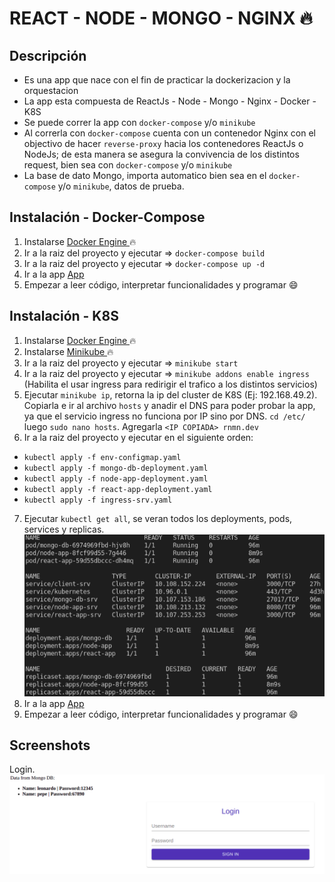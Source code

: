 # REACT - NODE - MONGO - NGINX :fire:

## Descripción

-   Es una app que nace con el fin de practicar la dockerizacion y la orquestacion
-   La app esta compuesta de ReactJs - Node - Mongo - Nginx - Docker - K8S
-   Se puede correr la app con `docker-compose` y/o `minikube`
-   Al correrla con `docker-compose` cuenta con un contenedor Nginx con el objectivo de hacer `reverse-proxy` hacia los contenedores ReactJs o NodeJs; de esta manera se asegura la convivencia de los distintos request, bien sea con `docker-compose` y/o `minikube`
-   La base de dato Mongo, importa automatico bien sea en el `docker-compose` y/o `minikube`, datos de prueba.

## Instalación - Docker-Compose

1. Instalarse [ Docker Engine ](https://docs.docker.com/engine/install/) :fire:
2. Ir a la raiz del proyecto y ejecutar => `docker-compose build`
3. Ir a la raiz del proyecto y ejecutar => `docker-compose up -d`
4. Ir a la app [ App ](http://127.0.0.1:8081/)
5. Empezar a leer código, interpretar funcionalidades y programar :smile:

## Instalación - K8S

1. Instalarse [ Docker Engine ](https://docs.docker.com/engine/install/) :fire:
2. Instalarse [ Minikube ](https://minikube.sigs.k8s.io/docs/start/) :fire:
3. Ir a la raiz del proyecto y ejecutar => `minikube start`
4. Ir a la raiz del proyecto y ejecutar => `minikube addons enable ingress` (Habilita el usar ingress para redirigir el trafico a los distintos servicios)
5. Ejecutar `minikube ip`, retorna la ip del cluster de K8S (Ej: 192.168.49.2). Copiarla e ir al archivo `hosts` y anadir el DNS para poder probar la app, ya que el servicio ingress no funciona por IP sino por DNS. `cd /etc/` luego `sudo nano hosts`. Agregarla `<IP COPIADA> rnmn.dev`
6. Ir a la raiz del proyecto y ejecutar en el siguiente orden:

-   `kubectl apply -f env-configmap.yaml`
-   `kubectl apply -f mongo-db-deployment.yaml`
-   `kubectl apply -f node-app-deployment.yaml`
-   `kubectl apply -f react-app-deployment.yaml`
-   `kubectl apply -f ingress-srv.yaml`

7. Ejecutar `kubectl get all`, se veran todos los deployments, pods, services y replicas.
   ![](k8s%20all.png)
8. Ir a la app [ App ](http://rnmn.dev/)
9. Empezar a leer código, interpretar funcionalidades y programar :smile:

## Screenshots

Login.
![](login.png)
